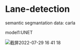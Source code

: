 # Lane-detection

semantic segmantation
data: carla

model1:UNET

![截屏2022-07-29 16 41 18](https://user-images.githubusercontent.com/107591950/181709677-0a4a17b9-8ef8-405d-865c-5437e639dbca.png)
